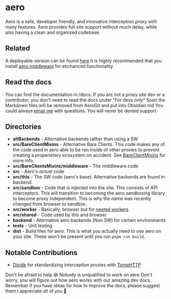 # aero

Aero is a safe, developer friendly, and innovative interception proxy with many features. Aero provides full site support without much delay, while also having a clean and organized codebase.

## Related

A deployable version can be found [here](https://github.com/ProxyHaven/aero-deploy)
It is highly recommended that you install [aero middleware](https://github.com/ProxyHaven/Middleware) for enchanced functionality.

## Read the docs

You can find the documentation in /docs. If you are not a proxy site dev or a contributor, you don't need to read the docs under "For devs only"
Soon the Markdown files will be removed from AeroGit and put into Obsidian.md
You could always [email me](mailto:inbox@ryanwilson.space) with questions. You will never be denied support

## Directories

- **altBackends** - Alternative backends rather than using a SW
- **src/BareClientMixins** - Alternative Bare Clients. This code makes any of the code used in aero able to be ran inside of other proxies to prevent creating a properietary ecosystem on accident. See [BareClientMixins](./src/BareClientMixins/middleware/README.md) for more info.
- **src/BareClientsMixins/middleware** - The middleware code
- **src** - Aero's _actual_ code
- **src/this** - The SW code (aero's base). Alternative backends are found in _backend_.
- **src/sandbox** - Code that is injected into the site. This consists of API interceptors. This will transition to becoming the aero sandboxing library to become proxy independent. This is why the name was recently changed from browser to sandbox.
- **src/worker** - Basically, browser but for [nested workers](./src/nestedSWs/README.md)
- **src/shared** - Code used by _this_ and _browser_
- **backend** - Alternative aero backends (Non SW) for certain environments
- **tests** - Unit testing
- **dist** - Build files for aero. This is what you actually need to use aero on your site. These won't be present until you run `pnpm run build`.

## Notable Contributions

- [Divide](https://github.com/e9x) for standardizing interception proxies with [TompHTTP](https://github.com/tomphttp/bare-server-node)

Don't be afraid to help 😄
Nobody is unqualified to work on aero
Don't worry, you will figure out how aero works with our amazing dev docs. Remember if you have ideas for how to improve the docs, please suggest them
I appreciate all of you 💖
